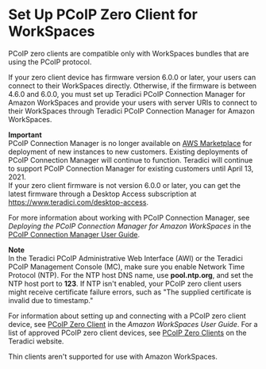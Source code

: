 # Set Up PCoIP Zero Client for WorkSpaces<a name="set-up-pcoip-zero-client"></a>

PCoIP zero clients are compatible only with WorkSpaces bundles that are using the PCoIP protocol\.

If your zero client device has firmware version 6\.0\.0 or later, your users can connect to their WorkSpaces directly\. Otherwise, if the firmware is between 4\.6\.0 and 6\.0\.0, you must set up Teradici PCoIP Connection Manager for Amazon WorkSpaces and provide your users with server URIs to connect to their WorkSpaces through Teradici PCoIP Connection Manager for Amazon WorkSpaces\.

**Important**  
PCoIP Connection Manager is no longer available on [AWS Marketplace](https://aws.amazon.com/marketplace/pp/B00O9E9JZ0) for deployment of new instances to new customers\. Existing deployments of PCoIP Connection Manager will continue to function\. Teradici will continue to support PCoIP Connection Manager for existing customers until April 13, 2021\.  
If your zero client firmware is not version 6\.0\.0 or later, you can get the latest firmware through a Desktop Access subscription at [ https://www\.teradici\.com/desktop\-access](https://www.teradici.com/desktop-access)\.

For more information about working with PCoIP Connection Manager, see *Deploying the PCoIP Connection Manager for Amazon WorkSpaces* in the [PCoIP Connection Manager User Guide](https://www.teradici.com/web-help/Connecting_ZC_AWS_HTML5/TER1408002_Connecting_ZC_AWS.htm)\.

**Note**  
In the Teradici PCoIP Administrative Web Interface \(AWI\) or the Teradici PCoIP Management Console \(MC\), make sure you enable Network Time Protocol \(NTP\)\. For the NTP host DNS name, use **pool\.ntp\.org**, and set the NTP host port to **123**\. If NTP isn't enabled, your PCoIP zero client users might receive certificate failure errors, such as "The supplied certificate is invalid due to timestamp\."

For information about setting up and connecting with a PCoIP zero client device, see [PCoIP Zero Client](https://docs.aws.amazon.com/workspaces/latest/userguide/amazon-workspaces-pcoip-zero-client.html) in the *Amazon WorkSpaces User Guide*\. For a list of approved PCoIP zero client devices, see [PCoIP Zero Clients](https://www.teradici.com/resource-center/product-service-finder/pcoip-zero-clients) on the Teradici website\.

Thin clients aren't supported for use with Amazon WorkSpaces\.